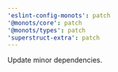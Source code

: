 ```yaml
---
'eslint-config-monots': patch
'@monots/core': patch
'@monots/types': patch
'superstruct-extra': patch
---
```


Update minor dependencies.
